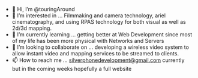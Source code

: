 - 👋 Hi, I’m @touringAround
- 👀 I’m interested in ... Filmmaking and camera technology, ariel cinematography, and using RPAS technology for both visual as well as 2d/3d mapping.
- 🌱 I’m currently learning ... getting better at Web Development since most of my life has been more physical with Networks and Servers 
- 💞️ I’m looking to collaborate on ... developing a wireless video system to allow instant video and mapping services to be streamed to clients.
- 📫 How to reach me ... silverphonedevelopment@gmail.com currently but in the coming weeks hopefully a full website

<!---
touringAround/touringAround is a ✨ special ✨ repository because its `README.md` (this file) appears on your GitHub profile.
You can click the Preview link to take a look at your changes.
--->
